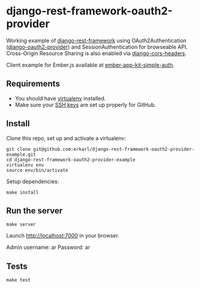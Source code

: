django-rest-framework-oauth2-provider
===================
Working example of [django-rest-framework](https://github.com/tomchristie/django-rest-framework/tree/master) using OAuth2Authentication ([django-oauth2-provider](https://github.com/caffeinehit/django-oauth2-provider)) and SessionAuthentication for browseable API. Cross-Origin Resource Sharing is also enabled via [django-cors-headers](https://github.com/ottoyiu/django-cors-headers).

Client example for Ember.js available at [ember-app-kit-simple-auth](https://github.com/erkarl/ember-app-kit-simple-auth).

## Requirements 
* You should have [virtualenv](http://www.virtualenv.org/en/latest/#installation) installed. 
* Make sure your [SSH keys](https://help.github.com/articles/generating-ssh-keys) are set up properly for GitHub.

## Install 
Clone this repo, set up and activate a virtualenv:
```console
git clone git@github.com:erkarl/django-rest-framework-oauth2-provider-example.git
cd django-rest-framework-oauth2-provider-example
virtualenv env
source env/bin/activate
```

Setup dependencies:
```console
make install
```

## Run the server 
```console
make server
```
Launch [http://localhost:7000](http://localhost:7000) in your browser.

Admin username: ar
Password: ar

## Tests 
```console
make test 
```
